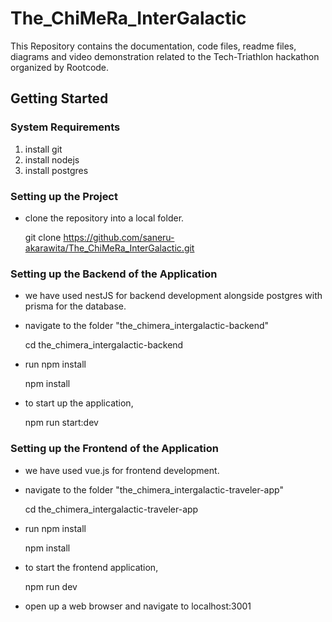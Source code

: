 # The_ChiMeRa_InterGalactic
This Repository contains the documentation, code files, readme files, diagrams and video demonstration related to the Tech-Triathlon hackathon organized by Rootcode.

## Getting Started

### System Requirements

1. install git
2. install nodejs
3. install postgres

### Setting up the Project
- clone the repository into a local folder.
    
    git clone https://github.com/saneru-akarawita/The_ChiMeRa_InterGalactic.git
    

### Setting up the Backend of the Application

- we have used nestJS for backend development alongside postgres with prisma for the database. 

- navigate to the folder "the_chimera_intergalactic-backend"
    
    cd the_chimera_intergalactic-backend
    
- run npm install
    
    npm install
    
- to start up the application,
    
    npm run start:dev
    



### Setting up the Frontend of the Application

- we have used vue.js for frontend development. 

- navigate to the folder "the_chimera_intergalactic-traveler-app"
    
    cd the_chimera_intergalactic-traveler-app
    
- run npm install
    
    npm install
    
- to start the frontend application,
    
    npm run dev
    
- open up a web browser and navigate to localhost:3001
